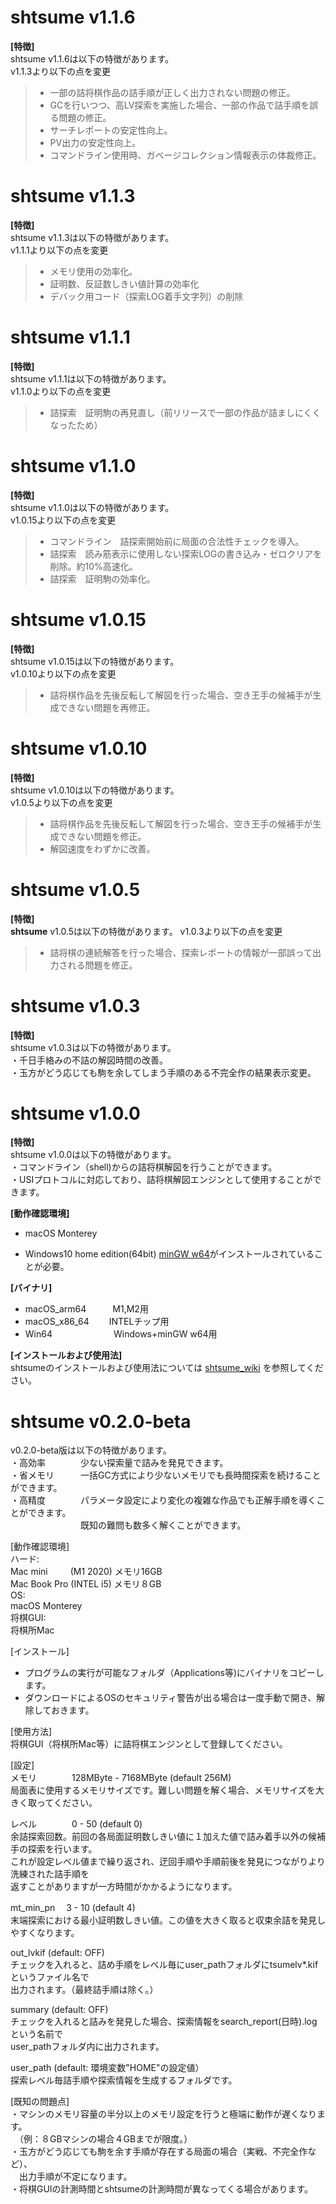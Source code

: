 # shtsume v1.1.6

**[特徴]**  
shtsume v1.1.6は以下の特徴があります。  
v1.1.3より以下の点を変更  

> * 一部の詰将棋作品の詰手順が正しく出力されない問題の修正。
> * GCを行いつつ、高LV探索を実施した場合、一部の作品で詰手順を誤る問題の修正。
> * サーチレポートの安定性向上。
> * PV出力の安定性向上。
> * コマンドライン使用時、ガベージコレクション情報表示の体裁修正。

# shtsume v1.1.3

**[特徴]**  
shtsume v1.1.3は以下の特徴があります。  
v1.1.1より以下の点を変更  

> * メモリ使用の効率化。
> * 証明数、反証数しきい値計算の効率化  
> * デバック用コード（探索LOG着手文字列）の削除

# shtsume v1.1.1

**[特徴]**  
shtsume v1.1.1は以下の特徴があります。  
v1.1.0より以下の点を変更  

> * 詰探索　証明駒の再見直し（前リリースで一部の作品が詰ましにくくなったため）  

# shtsume v1.1.0

**[特徴]**  
shtsume v1.1.0は以下の特徴があります。  
v1.0.15より以下の点を変更  

> * コマンドライン　詰探索開始前に局面の合法性チェックを導入。  
> * 詰探索　読み筋表示に使用しない探索LOGの書き込み・ゼロクリアを削除。約10%高速化。  
> * 詰探索　証明駒の効率化。  


# shtsume v1.0.15

**[特徴]**  
shtsume v1.0.15は以下の特徴があります。  
v1.0.10より以下の点を変更  

> * 詰将棋作品を先後反転して解図を行った場合、空き王手の候補手が生成できない問題を再修正。    


# shtsume v1.0.10

**[特徴]**  
shtsume v1.0.10は以下の特徴があります。  
v1.0.5より以下の点を変更  

> * 詰将棋作品を先後反転して解図を行った場合、空き王手の候補手が生成できない問題を修正。  
> * 解図速度をわずかに改善。  

#  shtsume  v1.0.5

**[特徴]**  
**shtsume** v1.0.5は以下の特徴があります。 
v1.0.3より以下の点を変更 
> * 詰将棋の連続解答を行った場合、探索レポートの情報が一部誤って出力される問題を修正。   


#  shtsume  v1.0.3

**[特徴]**  
shtsume v1.0.3は以下の特徴があります。  
・千日手絡みの不詰の解図時間の改善。  
・玉方がどう応じても駒を余してしまう手順のある不完全作の結果表示変更。  


#  shtsume  v1.0.0

**[特徴]**  
shtsume v1.0.0は以下の特徴があります。  
・コマンドライン（shell)からの詰将棋解図を行うことができます。   
・USIプロトコルに対応しており、詰将棋解図エンジンとして使用することができます。  
    
**[動作確認環境]**
* macOS Monterey 

* Windows10 home edition(64bit) 
[minGW w64](https://www.mingw-w64.org/)がインストールされていることが必要。  
 
**[バイナリ]**
* macOS_arm64　　　M1,M2用  
* macOS_x86_64 　　INTELチップ用 
* Win64　　　　　　　Windows+minGW w64用

**[インストールおよび使用法]**  
shtsumeのインストールおよび使用法については
[shtsume_wiki](https://github.com/hkijin/shtsume/wiki)
を参照してください。
    
#  **shtsume  v0.2.0-beta**

v0.2.0-beta版は以下の特徴があります。  
・高効率　　　　少ない探索量で詰みを発見できます。  
・省メモリ　　　一括GC方式により少ないメモリでも長時間探索を続けることができます。  
・高精度　　　　パラメータ設定により変化の複雑な作品でも正解手順を導くことができます。  
　　　　　　　　既知の難問も数多く解くことができます。

[動作確認環境]  
ハード:  
Mac mini 　　 (M1 2020) メモリ16GB  
Mac Book Pro (INTEL i5) メモリ８GB  
OS:  
macOS Monterey    
将棋GUI:  
将棋所Mac  

[インストール]
- プログラムの実行が可能なフォルダ（Applications等)にバイナリをコピーします。
- ダウンロードによるOSのセキュリティ警告が出る場合は一度手動で開き、解除しておきます。

[使用方法]  
将棋GUI（将棋所Mac等）に詰将棋エンジンとして登録してください。

[設定]  
メモリ　　　　128MByte - 7168MByte (default 256M)  
局面表に使用するメモリサイズです。難しい問題を解く場合、メモリサイズを大きく取ってください。

レベル　　　　0 - 50 (default 0)  
余詰探索回数。前回の各局面証明数しきい値に１加えた値で詰み着手以外の候補手の探索を行います。  
これが設定レベル値まで繰り返され、迂回手順や手順前後を発見につながりより洗練された詰手順を  
返すことがありますが一方時間がかかるようになります。

mt_min_pn 　3 - 10 (default 4)  
末端探索における最小証明数しきい値。この値を大きく取ると収束余詰を発見しやすくなります。　

out_lvkif       (default: OFF)  
チェックを入れると、詰め手順をレベル毎にuser_pathフォルダにtsumelv*.kifというファイル名で  
出力されます。（最終詰手順は除く。）

summary      (default: OFF)  
チェックを入れると詰みを発見した場合、探索情報をsearch_report(日時).logという名前で  
user_pathフォルダ内に出力されます。

user_path    (default: 環境変数"HOME"の設定値）  
探索レベル毎詰手順や探索情報を生成するフォルダです。

[既知の問題点]  
・マシンのメモリ容量の半分以上のメモリ設定を行うと極端に動作が遅くなります。  
　（例：８GBマシンの場合４GBまでが限度。）  
・玉方がどう応じても駒を余す手順が存在する局面の場合（実戦、不完全作など）、  
　出力手順が不定になります。  
・将棋GUIの計測時間とshtsumeの計測時間が異なってくる場合があります。  
